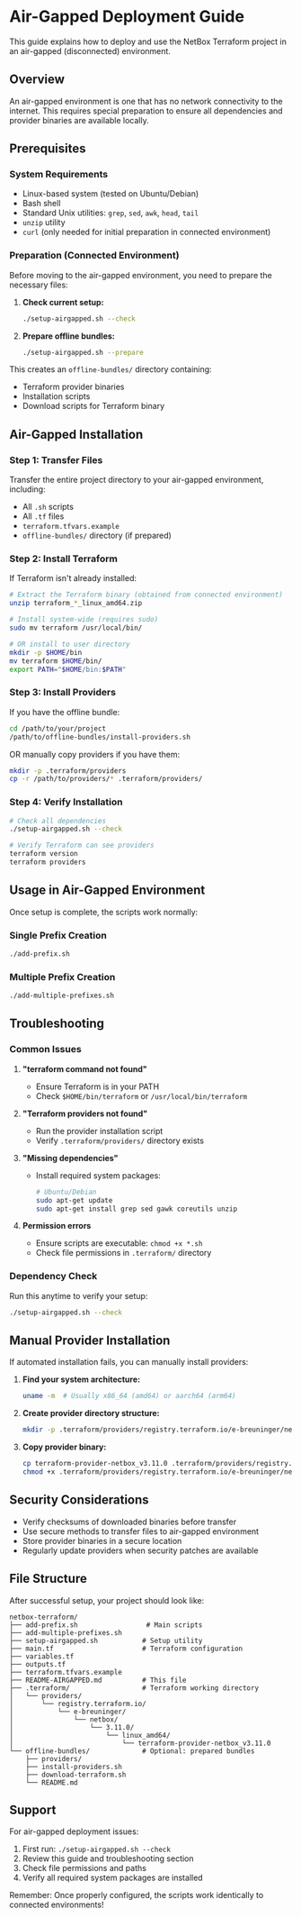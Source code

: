 # Air-Gapped Deployment Guide

This guide explains how to deploy and use the NetBox Terraform project in an air-gapped (disconnected) environment.

## Overview

An air-gapped environment is one that has no network connectivity to the internet. This requires special preparation to ensure all dependencies and provider binaries are available locally.

## Prerequisites

### System Requirements
- Linux-based system (tested on Ubuntu/Debian)
- Bash shell
- Standard Unix utilities: `grep`, `sed`, `awk`, `head`, `tail`
- `unzip` utility
- `curl` (only needed for initial preparation in connected environment)

### Preparation (Connected Environment)

Before moving to the air-gapped environment, you need to prepare the necessary files:

1. **Check current setup:**
   ```bash
   ./setup-airgapped.sh --check
   ```

2. **Prepare offline bundles:**
   ```bash
   ./setup-airgapped.sh --prepare
   ```

This creates an `offline-bundles/` directory containing:
- Terraform provider binaries
- Installation scripts
- Download scripts for Terraform binary

## Air-Gapped Installation

### Step 1: Transfer Files

Transfer the entire project directory to your air-gapped environment, including:
- All `.sh` scripts
- All `.tf` files
- `terraform.tfvars.example`
- `offline-bundles/` directory (if prepared)

### Step 2: Install Terraform

If Terraform isn't already installed:

```bash
# Extract the Terraform binary (obtained from connected environment)
unzip terraform_*_linux_amd64.zip

# Install system-wide (requires sudo)
sudo mv terraform /usr/local/bin/

# OR install to user directory
mkdir -p $HOME/bin
mv terraform $HOME/bin/
export PATH="$HOME/bin:$PATH"
```

### Step 3: Install Providers

If you have the offline bundle:

```bash
cd /path/to/your/project
/path/to/offline-bundles/install-providers.sh
```

OR manually copy providers if you have them:

```bash
mkdir -p .terraform/providers
cp -r /path/to/providers/* .terraform/providers/
```

### Step 4: Verify Installation

```bash
# Check all dependencies
./setup-airgapped.sh --check

# Verify Terraform can see providers
terraform version
terraform providers
```

## Usage in Air-Gapped Environment

Once setup is complete, the scripts work normally:

### Single Prefix Creation
```bash
./add-prefix.sh
```

### Multiple Prefix Creation
```bash
./add-multiple-prefixes.sh
```

## Troubleshooting

### Common Issues

1. **"terraform command not found"**
   - Ensure Terraform is in your PATH
   - Check `$HOME/bin/terraform` or `/usr/local/bin/terraform`

2. **"Terraform providers not found"**
   - Run the provider installation script
   - Verify `.terraform/providers/` directory exists

3. **"Missing dependencies"**
   - Install required system packages:
     ```bash
     # Ubuntu/Debian
     sudo apt-get update
     sudo apt-get install grep sed gawk coreutils unzip
     ```

4. **Permission errors**
   - Ensure scripts are executable: `chmod +x *.sh`
   - Check file permissions in `.terraform/` directory

### Dependency Check

Run this anytime to verify your setup:
```bash
./setup-airgapped.sh --check
```

## Manual Provider Installation

If automated installation fails, you can manually install providers:

1. **Find your system architecture:**
   ```bash
   uname -m  # Usually x86_64 (amd64) or aarch64 (arm64)
   ```

2. **Create provider directory structure:**
   ```bash
   mkdir -p .terraform/providers/registry.terraform.io/e-breuninger/netbox/3.11.0/linux_amd64/
   ```

3. **Copy provider binary:**
   ```bash
   cp terraform-provider-netbox_v3.11.0 .terraform/providers/registry.terraform.io/e-breuninger/netbox/3.11.0/linux_amd64/
   chmod +x .terraform/providers/registry.terraform.io/e-breuninger/netbox/3.11.0/linux_amd64/terraform-provider-netbox_v3.11.0
   ```

## Security Considerations

- Verify checksums of downloaded binaries before transfer
- Use secure methods to transfer files to air-gapped environment
- Store provider binaries in a secure location
- Regularly update providers when security patches are available

## File Structure

After successful setup, your project should look like:

```
netbox-terraform/
├── add-prefix.sh                 # Main scripts
├── add-multiple-prefixes.sh
├── setup-airgapped.sh           # Setup utility
├── main.tf                      # Terraform configuration
├── variables.tf
├── outputs.tf
├── terraform.tfvars.example
├── README-AIRGAPPED.md          # This file
├── .terraform/                  # Terraform working directory
│   └── providers/
│       └── registry.terraform.io/
│           └── e-breuninger/
│               └── netbox/
│                   └── 3.11.0/
│                       └── linux_amd64/
│                           └── terraform-provider-netbox_v3.11.0
└── offline-bundles/             # Optional: prepared bundles
    ├── providers/
    ├── install-providers.sh
    ├── download-terraform.sh
    └── README.md
```

## Support

For air-gapped deployment issues:

1. First run: `./setup-airgapped.sh --check`
2. Review this guide and troubleshooting section
3. Check file permissions and paths
4. Verify all required system packages are installed

Remember: Once properly configured, the scripts work identically to connected environments!